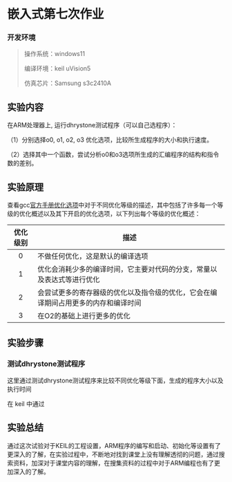 # 嵌入式第七次作业

### 开发环境

> 操作系统：windows11
>
> 编译环境：keil uVision5
>
> 仿真芯片：Samsung s3c2410A

## 实验内容

在ARM处理器上, 运行dhrystone测试程序（可以自己选程序）：

（1）分别选择o0, o1, o2, o3 优化选项，比较所生成程序的大小和执行速度。

（2）选择其中一个函数，尝试分析o0和o3选项所生成的汇编程序的结构和指令数的差别。

## 实验原理

查看gcc[官方手册优化选项](https://gcc.gnu.org/onlinedocs/gcc-7.3.0/gcc/Optimize-Options.html#Optimize-Options)中对于不同优化等级的描述，其中包括了许多每一个等级的优化概述以及其下开启的优化选项，以下列出每个等级的优化概述：

| 优化级别 | 描述                                                         |
| :------: | ------------------------------------------------------------ |
|    0     | 不做任何优化，这是默认的编译选项                             |
|    1     | 优化会消耗少多的编译时间，它主要对代码的分支，常量以及表达式等进行优化 |
|    2     | 会尝试更多的寄存器级的优化以及指令级的优化，它会在编译期间占用更多的内存和编译时间 |
|    3     | 在O2的基础上进行更多的优化                                   |

## 实验步骤

### 测试dhrystone测试程序

这里通过测试dhrystone测试程序来比较不同优化等级下面，生成的程序大小以及执行时间

在 keil 中通过

## 实验总结

通过这次试验对于KEIL的工程设置，ARM程序的编写和启动、初始化等设置有了更深入的了解，在实验过程中，不断地对找到课堂上没有理解透彻的问题，通过搜索资料，加深对于课堂内容的理解，在搜集资料的过程中对于ARM编程也有了更加深入的了解。

